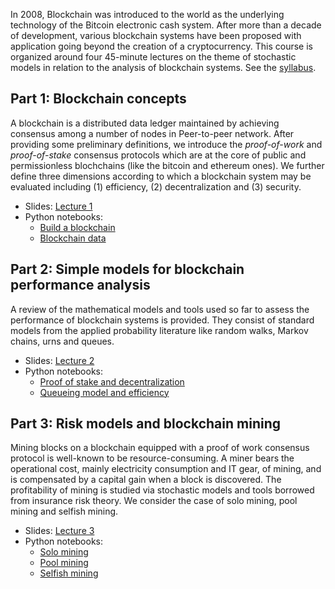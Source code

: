In 2008, Blockchain was introduced to the world as the underlying technology of the Bitcoin electronic cash system. After more than a decade of development, various blockchain systems have been proposed with application going beyond the creation of a cryptocurrency. This course is organized around four 45-minute lectures on the theme of stochastic models in relation to the analysis of blockchain systems. See the [syllabus](/Syllabus/BLOCKASTICS_syllabus.pdf).

## Part 1: Blockchain concepts
A blockchain is a distributed data ledger maintained by achieving consensus among a number of nodes in Peer-to-peer network. After providing some preliminary definitions, we introduce the  *proof-of-work* and *proof-of-stake* consensus protocols which are at the core of public and permissionless blochchains (like the bitcoin and ethereum ones). We further define three dimensions according to which a blockchain system may be evaluated including (1) efficiency, (2) decentralization and (3) security.

* Slides: [Lecture 1](/Slides/Lecture1/blockastics_lec_1.pdf)     
* Python notebooks: 
	- [Build a blockchain](/Python/lecture1_build_blockchain.ipynb)
	- [Blockchain data](/Python/Lecture1_blockchain_data.ipynb)


## Part 2: Simple models for blockchain performance analysis
A review of the mathematical models and tools used so far to assess the performance of blockchain systems is provided. They consist of standard models from the applied probability literature like random walks, Markov chains, urns and queues.

* Slides: [Lecture 2](/Slides/Lecture2/blockastics_lec_2.pdf)     
* Python notebooks: 
	- [Proof of stake and decentralization](/Python/lecture_2_POS_Decentralization.ipynb)
	- [Queueing model and efficiency](/Python/lecture_2_Efficiency.ipynb)


## Part 3: Risk models and blockchain mining
Mining blocks on a blockchain equipped with a proof of work consensus protocol is well-known to be resource-consuming. A miner bears the operational cost, mainly
electricity consumption and IT gear, of mining, and is compensated by a capital gain when a block is discovered. The profitability of mining is studied via stochastic models and tools borrowed from insurance risk theory. We consider the case of solo mining, pool mining and selfish mining.  

* Slides: [Lecture 3](/Slides/Lecture3/blockastics_lec_3.pdf)     
* Python notebooks: 
	- [Solo mining](/Python/Lecture3_solo_mining.ipynb)
	- [Pool mining](/Python/Lecture3_mining_pool.ipynb)
	- [Selfish mining](/Python/Lecture3_selfish_mining.ipynb)  

   

